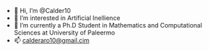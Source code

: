 - 👋 Hi, I’m @Calder10
- 👀 I’m interested in Artificial Inellience 
- 🌱 I’m currently a Ph.D Student in Mathematics and Computational Sciences at University of Paleermo
- 📫 calderaro10@gmail.cim

<!---
Calder10/Calder10 is a ✨ special ✨ repository because its `README.md` (this file) appears on your GitHub profile.
You can click the Preview link to take a look at your changes.
--->
